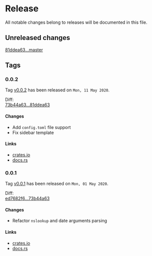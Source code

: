 # Release

All notable changes belong to releases will be documented in this file.


## Unreleased changes

[81ddea63...master](
https://gitlab.com/grauwoelfchen/nib/-/compare/81ddea63...master)


## Tags

### 0.0.2

Tag [v0.0.2](https://gitlab.com/grauwoelfchen/nib/-/tags/v0.0.2) has been
released on `Mon, 11 May 2020`.

Diff:  
[73b44a63...81ddea63](
https://gitlab.com/grauwoelfchen/nib/-/compare/73b44a63...81ddea63)

#### Changes

* Add `config.toml` file support
* Fix sidebar template

#### Links

* [crates.io](https://crates.io/crates/nib/0.0.2)
* [docs.rs](https://docs.rs/crate/nib/0.0.2)

### 0.0.1

Tag [v0.0.1](https://gitlab.com/grauwoelfchen/nib/-/tags/v0.0.1) has been
released on `Mon, 01 May 2020`.

Diff:  
[ed7682f6...73b44a63](
https://gitlab.com/grauwoelfchen/nib/-/compare/ed7682f6...73b44a63)

#### Changes

* Refactor `nslookup` and date arguments parsing

#### Links

* [crates.io](https://crates.io/crates/nib/0.0.1)
* [docs.rs](https://docs.rs/crate/nib/0.0.1)
